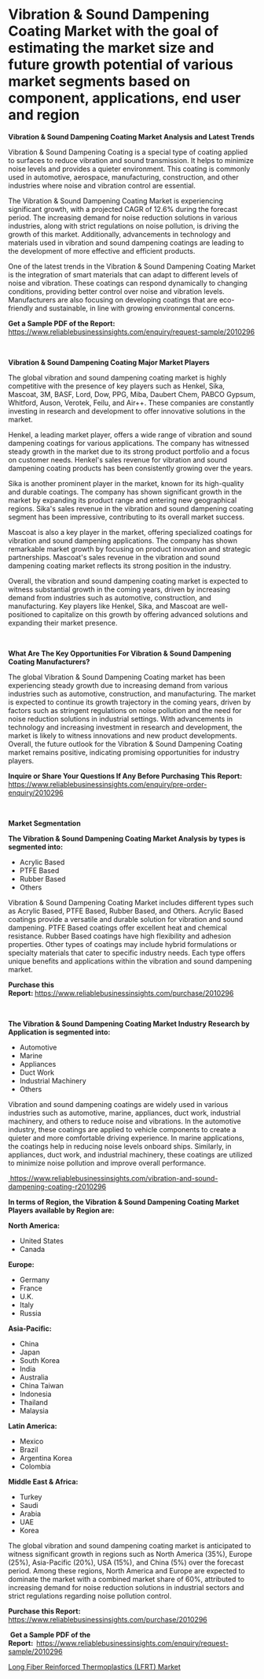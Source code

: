 <p><h1>Vibration & Sound Dampening Coating Market with the goal of estimating the market size and future growth potential of various market segments based on component, applications, end user and region</h1></p><p><strong>Vibration & Sound Dampening Coating Market Analysis and Latest Trends</strong></p>
<p><p>Vibration & Sound Dampening Coating is a special type of coating applied to surfaces to reduce vibration and sound transmission. It helps to minimize noise levels and provides a quieter environment. This coating is commonly used in automotive, aerospace, manufacturing, construction, and other industries where noise and vibration control are essential.</p><p>The Vibration & Sound Dampening Coating Market is experiencing significant growth, with a projected CAGR of 12.6% during the forecast period. The increasing demand for noise reduction solutions in various industries, along with strict regulations on noise pollution, is driving the growth of this market. Additionally, advancements in technology and materials used in vibration and sound dampening coatings are leading to the development of more effective and efficient products.</p><p>One of the latest trends in the Vibration & Sound Dampening Coating Market is the integration of smart materials that can adapt to different levels of noise and vibration. These coatings can respond dynamically to changing conditions, providing better control over noise and vibration levels. Manufacturers are also focusing on developing coatings that are eco-friendly and sustainable, in line with growing environmental concerns.</p></p>
<p><strong>Get a Sample PDF of the Report:&nbsp;</strong> <a href="https://www.reliablebusinessinsights.com/enquiry/request-sample/2010296">https://www.reliablebusinessinsights.com/enquiry/request-sample/2010296</a></p>
<p>&nbsp;</p>
<p><strong>Vibration & Sound Dampening Coating Major Market Players</strong></p>
<p><p>The global vibration and sound dampening coating market is highly competitive with the presence of key players such as Henkel, Sika, Mascoat, 3M, BASF, Lord, Dow, PPG, Miba, Daubert Chem, PABCO Gypsum, Whitford, Auson, Verotek, Feilu, and Air++. These companies are constantly investing in research and development to offer innovative solutions in the market.</p><p>Henkel, a leading market player, offers a wide range of vibration and sound dampening coatings for various applications. The company has witnessed steady growth in the market due to its strong product portfolio and a focus on customer needs. Henkel's sales revenue for vibration and sound dampening coating products has been consistently growing over the years.</p><p>Sika is another prominent player in the market, known for its high-quality and durable coatings. The company has shown significant growth in the market by expanding its product range and entering new geographical regions. Sika's sales revenue in the vibration and sound dampening coating segment has been impressive, contributing to its overall market success.</p><p>Mascoat is also a key player in the market, offering specialized coatings for vibration and sound dampening applications. The company has shown remarkable market growth by focusing on product innovation and strategic partnerships. Mascoat's sales revenue in the vibration and sound dampening coating market reflects its strong position in the industry.</p><p>Overall, the vibration and sound dampening coating market is expected to witness substantial growth in the coming years, driven by increasing demand from industries such as automotive, construction, and manufacturing. Key players like Henkel, Sika, and Mascoat are well-positioned to capitalize on this growth by offering advanced solutions and expanding their market presence.</p></p>
<p>&nbsp;</p>
<p><strong>What Are The Key Opportunities For Vibration & Sound Dampening Coating Manufacturers?</strong></p>
<p><p>The global Vibration & Sound Dampening Coating market has been experiencing steady growth due to increasing demand from various industries such as automotive, construction, and manufacturing. The market is expected to continue its growth trajectory in the coming years, driven by factors such as stringent regulations on noise pollution and the need for noise reduction solutions in industrial settings. With advancements in technology and increasing investment in research and development, the market is likely to witness innovations and new product developments. Overall, the future outlook for the Vibration & Sound Dampening Coating market remains positive, indicating promising opportunities for industry players.</p></p>
<p><strong>Inquire or Share Your Questions If Any Before Purchasing This Report:</strong> <a href="https://www.reliablebusinessinsights.com/enquiry/pre-order-enquiry/2010296">https://www.reliablebusinessinsights.com/enquiry/pre-order-enquiry/2010296</a></p>
<p>&nbsp;</p>
<p><strong>Market Segmentation</strong></p>
<p><strong>The Vibration & Sound Dampening Coating Market Analysis by types is segmented into:</strong></p>
<p><ul><li>Acrylic Based</li><li>PTFE Based</li><li>Rubber Based</li><li>Others</li></ul></p>
<p><p>Vibration & Sound Dampening Coating Market includes different types such as Acrylic Based, PTFE Based, Rubber Based, and Others. Acrylic Based coatings provide a versatile and durable solution for vibration and sound dampening. PTFE Based coatings offer excellent heat and chemical resistance. Rubber Based coatings have high flexibility and adhesion properties. Other types of coatings may include hybrid formulations or specialty materials that cater to specific industry needs. Each type offers unique benefits and applications within the vibration and sound dampening market.</p></p>
<p><strong>Purchase this Report:&nbsp;</strong><a href="https://www.reliablebusinessinsights.com/purchase/2010296">https://www.reliablebusinessinsights.com/purchase/2010296</a></p>
<p>&nbsp;</p>
<p><strong>The Vibration & Sound Dampening Coating Market Industry Research by Application is segmented into:</strong></p>
<p><ul><li>Automotive</li><li>Marine</li><li>Appliances</li><li>Duct Work</li><li>Industrial Machinery</li><li>Others</li></ul></p>
<p><p>Vibration and sound dampening coatings are widely used in various industries such as automotive, marine, appliances, duct work, industrial machinery, and others to reduce noise and vibrations. In the automotive industry, these coatings are applied to vehicle components to create a quieter and more comfortable driving experience. In marine applications, the coatings help in reducing noise levels onboard ships. Similarly, in appliances, duct work, and industrial machinery, these coatings are utilized to minimize noise pollution and improve overall performance.</p></p>
<p><a href="https://www.reliablebusinessinsights.com/vibration-and-sound-dampening-coating-r2010296">&nbsp;https://www.reliablebusinessinsights.com/vibration-and-sound-dampening-coating-r2010296</a></p>
<p><strong>In terms of Region, the Vibration & Sound Dampening Coating Market Players available by Region are:</strong></p>
<p>
    <p> <strong> North America: </strong>
        <ul>
            <li>United States</li>
            <li>Canada</li>
        </ul>
        </p> 
    <p> <strong> Europe: </strong>
        <ul>
            <li>Germany</li>
            <li>France</li>
            <li>U.K.</li>
            <li>Italy</li>
            <li>Russia</li>
        </ul>
        </p> 
    <p> <strong> Asia-Pacific: </strong>
        <ul>
            <li>China</li>
            <li>Japan</li>
            <li>South Korea</li>
            <li>India</li>
            <li>Australia</li>
            <li>China Taiwan</li>
            <li>Indonesia</li>
            <li>Thailand</li>
            <li>Malaysia</li>
        </ul>
        </p> 
    <p> <strong> Latin America: </strong>
        <ul>
            <li>Mexico</li>
            <li>Brazil</li>
            <li>Argentina Korea</li>
            <li>Colombia</li>
        </ul>
        </p> 
    <p> <strong> Middle East & Africa: </strong>
        <ul>
            <li>Turkey</li>
            <li>Saudi</li>
            <li>Arabia</li>
            <li>UAE</li>
            <li>Korea</li>
        </ul>
    </p>
    </p>
<p><p>The global vibration and sound dampening coating market is anticipated to witness significant growth in regions such as North America (35%), Europe (25%), Asia-Pacific (20%), USA (15%), and China (5%) over the forecast period. Among these regions, North America and Europe are expected to dominate the market with a combined market share of 60%, attributed to increasing demand for noise reduction solutions in industrial sectors and strict regulations regarding noise pollution control.</p></p>
<p><strong>Purchase this Report: </strong><a href="https://www.reliablebusinessinsights.com/purchase/2010296">https://www.reliablebusinessinsights.com/purchase/2010296</a></p>
<p>&nbsp;<strong>Get a Sample PDF of the Report:&nbsp;&nbsp;</strong><a href="https://www.reliablebusinessinsights.com/enquiry/request-sample/2010296">https://www.reliablebusinessinsights.com/enquiry/request-sample/2010296</a></p>
<p><strong></strong></p>
<p><p><a href="https://github.com/RichRobinson5/Market-Research-Report-List-5/blob/main/long-fiber-reinforced-thermoplastics-lfrt-market.md">Long Fiber Reinforced Thermoplastics (LFRT) Market</a></p></p>